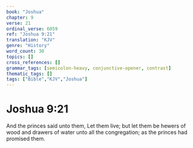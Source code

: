 ```yaml
---
book: "Joshua"
chapter: 9
verse: 21
ordinal_verse: 6059
ref: "Joshua 9:21"
translation: "KJV"
genre: "History"
word_count: 30
topics: []
cross_references: []
grammar_tags: [semicolon-heavy, conjunctive-opener, contrast]
thematic_tags: []
tags: ["Bible","KJV","Joshua"]
---
```


# Joshua 9:21

And the princes said unto them, Let them live; but let them be hewers of wood and drawers of water unto all the congregation; as the princes had promised them.
